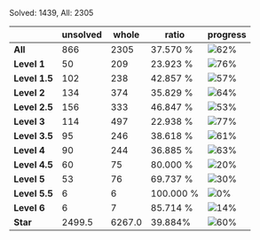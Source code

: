 Solved: 1439, All: 2305

| |unsolved|whole|ratio|progress|
|----|----|----|----|----|
|**All**| 866 | 2305 | 37.570 %| ![62%](https://progress-bar.dev/62?title=All) |
|**Level 1**| 50 | 209 | 23.923 %| ![76%](https://progress-bar.dev/76?title=Level+1++)|
|**Level 1.5**| 102 | 238 | 42.857 %| ![57%](https://progress-bar.dev/57?title=Level+1.5)|
|**Level 2**| 134 | 374 | 35.829 %| ![64%](https://progress-bar.dev/64?title=Level+2++)|
|**Level 2.5**| 156 | 333 | 46.847 %| ![53%](https://progress-bar.dev/53?title=Level+2.5)|
|**Level 3**| 114 | 497 | 22.938 %| ![77%](https://progress-bar.dev/77?title=Level+3++)|
|**Level 3.5**| 95 | 246 | 38.618 %| ![61%](https://progress-bar.dev/61?title=Level+3.5)|
|**Level 4**| 90 | 244 | 36.885 %| ![63%](https://progress-bar.dev/63?title=Level+4++)|
|**Level 4.5**| 60 | 75 | 80.000 %| ![20%](https://progress-bar.dev/20?title=Level+4.5)|
|**Level 5**| 53 | 76 | 69.737 %| ![30%](https://progress-bar.dev/30?title=Level+5++)|
|**Level 5.5**| 6 | 6 | 100.000 %| ![0%](https://progress-bar.dev/0?title=Level+5.5)|
|**Level 6**| 6 | 7 | 85.714 %| ![14%](https://progress-bar.dev/14?title=Level+6++)|
|**Star**|2499.5 | 6267.0 |39.884%| ![60%](https://progress-bar.dev/60?title=Star) |
